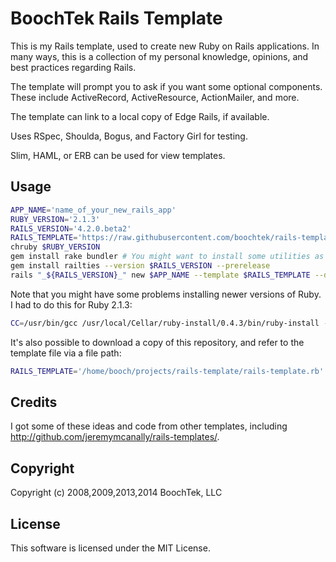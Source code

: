 BoochTek Rails Template
=======================

This is my Rails template, used to create new Ruby on Rails applications.
In many ways, this is a collection of my personal knowledge, opinions, and best practices regarding Rails.

The template will prompt you to ask if you want some optional components.
These include ActiveRecord, ActiveResource, ActionMailer, and more.

The template can link to a local copy of Edge Rails, if available.

Uses RSpec, Shoulda, Bogus, and Factory Girl for testing.

Slim, HAML, or ERB can be used for view templates.


Usage
-----

~~~ bash
APP_NAME='name_of_your_new_rails_app'
RUBY_VERSION='2.1.3'
RAILS_VERSION='4.2.0.beta2'
RAILS_TEMPLATE='https://raw.githubusercontent.com/boochtek/rails-template/master/rails-template.rb'
chruby $RUBY_VERSION
gem install rake bundler # You might want to install some utilities as well, such as pry, awesome_print, hirb, and wirble.
gem install railties --version $RAILS_VERSION --prerelease
rails "_${RAILS_VERSION}_" new $APP_NAME --template $RAILS_TEMPLATE --database=postgresql --skip-test-unit
~~~

Note that you might have some problems installing newer versions of Ruby.
I had to do this for Ruby 2.1.3:

~~~ bash
CC=/usr/bin/gcc /usr/local/Cellar/ruby-install/0.4.3/bin/ruby-install --md5 02b7da3bb06037c777ca52e1194efccb ruby 2.1.3
~~~

It's also possible to download a copy of this repository, and refer to the template file via a file path:

~~~ bash
RAILS_TEMPLATE='/home/booch/projects/rails-template/rails-template.rb'
~~~


Credits
-------

I got some of these ideas and code from other templates, including http://github.com/jeremymcanally/rails-templates/.


Copyright
---------

Copyright (c) 2008,2009,2013,2014 BoochTek, LLC


License
-------

This software is licensed under the MIT License.
